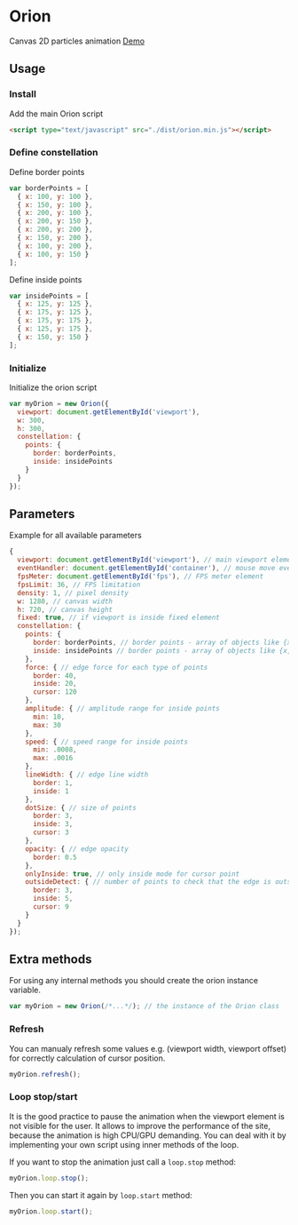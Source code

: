 # Orion
Canvas 2D particles animation
[Demo](https://dobrapyra.github.io/Orion/)  

## Usage
### Install
Add the main Orion script
```html
<script type="text/javascript" src="./dist/orion.min.js"></script>
```
### Define constellation
Define border points
```js
var borderPoints = [
  { x: 100, y: 100 },
  { x: 150, y: 100 },
  { x: 200, y: 100 },
  { x: 200, y: 150 },
  { x: 200, y: 200 },
  { x: 150, y: 200 },
  { x: 100, y: 200 },
  { x: 100, y: 150 }
];
```
Define inside points
```js
var insidePoints = [
  { x: 125, y: 125 },
  { x: 175, y: 125 },
  { x: 175, y: 175 },
  { x: 125, y: 175 },
  { x: 150, y: 150 }
];
```
### Initialize
Initialize the orion script
```js
var myOrion = new Orion({
  viewport: document.getElementById('viewport'),
  w: 300,
  h: 300,
  constellation: {
    points: {
      border: borderPoints,
      inside: insidePoints
    }
  }
});
```
## Parameters
Example for all available parameters
```js
{
  viewport: document.getElementById('viewport'), // main viewport element
  eventHandler: document.getElementById('container'), // mouse move event handler element (default the same as viewport)
  fpsMeter: document.getElementById('fps'), // FPS meter element
  fpsLimit: 36, // FPS limitation
  density: 1, // pixel density
  w: 1280, // canvas width
  h: 720, // canvas height
  fixed: true, // if viewport is inside fixed element
  constellation: {
    points: {
      border: borderPoints, // border points - array of objects like {x,y}
      inside: insidePoints // border points - array of objects like {x,y}
    },
    force: { // edge force for each type of points
      border: 40,
      inside: 20,
      cursor: 120
    },
    amplitude: { // amplitude range for inside points
      min: 10,
      max: 30
    },
    speed: { // speed range for inside points
      min: .0008,
      max: .0016
    },
    lineWidth: { // edge line width
      border: 1,
      inside: 1
    },
    dotSize: { // size of points
      border: 3,
      inside: 3,
      cursor: 3
    },
    opacity: { // edge opacity
      border: 0.5
    },
    onlyInside: true, // only inside mode for cursor point
    outsideDetect: { // number of points to check that the edge is outside
      border: 3,
      inside: 5,
      cursor: 9
    }
  }
});
```
## Extra methods
For using any internal methods you should create the orion instance variable. 
```js
var myOrion = new Orion(/*...*/); // the instance of the Orion class
```
### Refresh
You can manualy refresh some values e.g. (viewport width, viewport offset) for correctly calculation of cursor position.
```js
myOrion.refresh();
```
### Loop stop/start
It is the good practice to pause the animation when the viewport element is not visible for the user.
It allows to improve the performance of the site, because the animation is high CPU/GPU demanding.
You can deal with it by implementing your own script using inner methods of the loop.
  
If you want to stop the animation just call a `loop.stop` method:
```js
myOrion.loop.stop();
```
Then you can start it again by `loop.start` method:
```js
myOrion.loop.start();
```